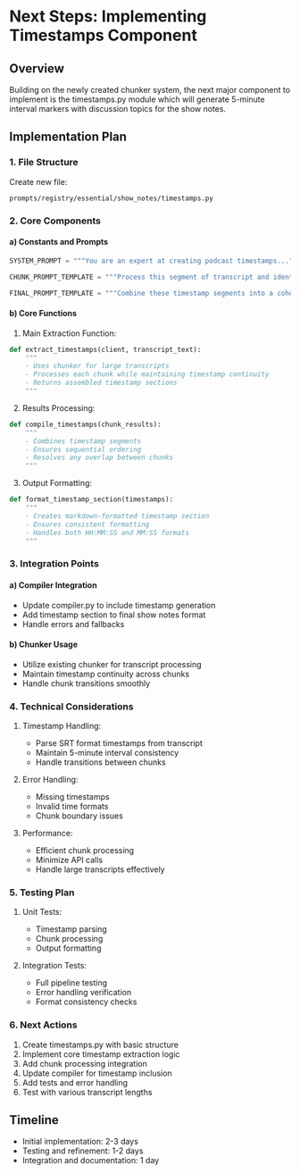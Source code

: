 # Next Steps: Implementing Timestamps Component

## Overview
Building on the newly created chunker system, the next major component to implement is the timestamps.py module which will generate 5-minute interval markers with discussion topics for the show notes.

## Implementation Plan

### 1. File Structure
Create new file:
```
prompts/registry/essential/show_notes/timestamps.py
```

### 2. Core Components

#### a) Constants and Prompts
```python
SYSTEM_PROMPT = """You are an expert at creating podcast timestamps..."""

CHUNK_PROMPT_TEMPLATE = """Process this segment of transcript and identify key topics at 5-minute intervals..."""

FINAL_PROMPT_TEMPLATE = """Combine these timestamp segments into a coherent timeline..."""
```

#### b) Core Functions
1. Main Extraction Function:
```python
def extract_timestamps(client, transcript_text):
    """
    - Uses chunker for large transcripts
    - Processes each chunk while maintaining timestamp continuity
    - Returns assembled timestamp sections
    """
```

2. Results Processing:
```python
def compile_timestamps(chunk_results):
    """
    - Combines timestamp segments
    - Ensures sequential ordering
    - Resolves any overlap between chunks
    """
```

3. Output Formatting:
```python
def format_timestamp_section(timestamps):
    """
    - Creates markdown-formatted timestamp section
    - Ensures consistent formatting
    - Handles both HH:MM:SS and MM:SS formats
    """
```

### 3. Integration Points

#### a) Compiler Integration
- Update compiler.py to include timestamp generation
- Add timestamp section to final show notes format
- Handle errors and fallbacks

#### b) Chunker Usage
- Utilize existing chunker for transcript processing
- Maintain timestamp continuity across chunks
- Handle chunk transitions smoothly

### 4. Technical Considerations

1. Timestamp Handling:
   - Parse SRT format timestamps from transcript
   - Maintain 5-minute interval consistency
   - Handle transitions between chunks

2. Error Handling:
   - Missing timestamps
   - Invalid time formats
   - Chunk boundary issues

3. Performance:
   - Efficient chunk processing
   - Minimize API calls
   - Handle large transcripts effectively

### 5. Testing Plan

1. Unit Tests:
   - Timestamp parsing
   - Chunk processing
   - Output formatting

2. Integration Tests:
   - Full pipeline testing
   - Error handling verification
   - Format consistency checks

### 6. Next Actions

1. Create timestamps.py with basic structure
2. Implement core timestamp extraction logic
3. Add chunk processing integration
4. Update compiler for timestamp inclusion
5. Add tests and error handling
6. Test with various transcript lengths

## Timeline
- Initial implementation: 2-3 days
- Testing and refinement: 1-2 days
- Integration and documentation: 1 day

